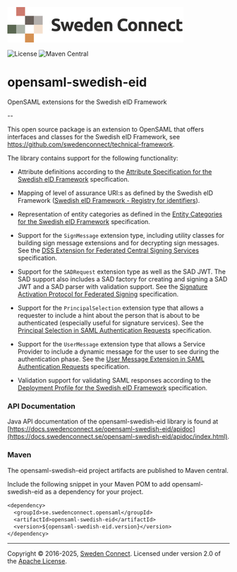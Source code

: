 ![Logo](https://raw.githubusercontent.com/swedenconnect/technical-framework/master/img/sweden-connect.png)

![License](https://img.shields.io/badge/License-Apache%202.0-blue.svg) ![Maven Central](https://img.shields.io/maven-central/v/se.swedenconnect.opensaml/opensaml-swedish-eid.svg)

# opensaml-swedish-eid

OpenSAML extensions for the Swedish eID Framework

--

This open source package is an extension to OpenSAML that offers interfaces and classes for the Swedish eID Framework,
see https://github.com/swedenconnect/technical-framework.

The library contains support for the following functionality:

* Attribute definitions according to
  the [Attribute Specification for the Swedish eID Framework](https://docs.swedenconnect.se/technical-framework/latest/04_-_Attribute_Specification_for_the_Swedish_eID_Framework.html)
  specification.

* Mapping of level of assurance URI:s as defined by the Swedish eID
  Framework ([Swedish eID Framework - Registry for identifiers](https://docs.swedenconnect.se/technical-framework/latest/03_-_Registry_for_Identifiers.html)).

* Representation of entity categories as defined in
  the [Entity Categories for the Swedish eID Framework](https://docs.swedenconnect.se/technical-framework/latest/06_-_Entity_Categories_for_the_Swedish_eID_Framework.html)
  specification.

* Support for the `SignMessage` extension type, including utility classes for building sign message extensions and for
  decrypting sign messages. See
  the [DSS Extension for Federated Central Signing Services](https://docs.swedenconnect.se/technical-framework/latest/09_-_DSS_Extension_for_Federated_Signing_Services.html)
  specification.

* Support for the `SADRequest` extension type as well as the SAD JWT. The SAD support also includes a SAD factory for
  creating and signing a SAD JWT and a SAD parser with validation support. See
  the [Signature Activation Protocol for Federated Signing](https://docs.swedenconnect.se/technical-framework/latest/13_-_Signature_Activation_Protocol.html)
  specification.

* Support for the `PrincipalSelection` extension type that allows a requester to include a hint about the person that is
  about to be authenticated (especially useful for signature services). See
  the [Principal Selection in SAML Authentication Requests](https://docs.swedenconnect.se/technical-framework/updates/14_-_Principal_Selection_in_SAML_Authentication_Requests.html)
  specification.

* Support for the `UserMessage` extension type that allows a Service Provider to include a dynamic message for the user
  to see during the authentication phase. See
  the [User Message Extension in SAML Authentication Requests](https://docs.swedenconnect.se/technical-framework/updates/18_-_User_Message_Extension_in_SAML_Authentication_Requests.html)
  specification.

* Validation support for validating SAML responses according to
  the [Deployment Profile for the Swedish eID Framework](https://docs.swedenconnect.se/technical-framework/latest/02_-_Deployment_Profile_for_the_Swedish_eID_Framework.html)
  specification.

### API Documentation

Java API documentation of the opensaml-swedish-eid library is found
at [https://docs.swedenconnect.se/opensaml-swedish-eid/apidoc](https://docs.swedenconnect.se/opensaml-swedish-eid/apidoc/index.html).

### Maven

The opensaml-swedish-eid project artifacts are published to Maven central.

Include the following snippet in your Maven POM to add opensaml-swedish-eid as a dependency for your project.

```
<dependency>
  <groupId>se.swedenconnect.opensaml</groupId>
  <artifactId>opensaml-swedish-eid</artifactId>
  <version>${opensaml-swedish-eid.version}</version>
</dependency>
```

------

Copyright &copy; 2016-2025, [Sweden Connect](https://swedenconnect.se). Licensed under version 2.0 of
the [Apache License](http://www.apache.org/licenses/LICENSE-2.0).

